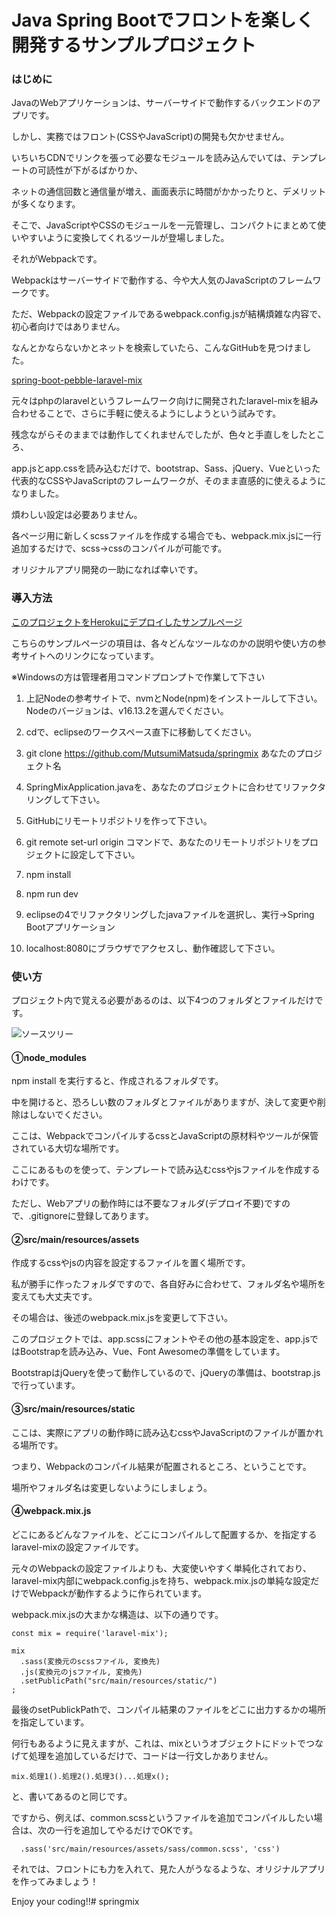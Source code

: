 # Java Spring Bootでフロントを楽しく開発するサンプルプロジェクト

### はじめに

JavaのWebアプリケーションは、サーバーサイドで動作するバックエンドのアプリです。

しかし、実務ではフロント(CSSやJavaScript)の開発も欠かせません。

いちいちCDNでリンクを張って必要なモジュールを読み込んでいては、テンプレートの可読性が下がるばかりか、

ネットの通信回数と通信量が増え、画面表示に時間がかかったりと、デメリットが多くなります。

そこで、JavaScriptやCSSのモジュールを一元管理し、コンパクトにまとめて使いやすいように変換してくれるツールが登場しました。

それがWebpackです。

Webpackはサーバーサイドで動作する、今や大人気のJavaScriptのフレームワークです。

ただ、Webpackの設定ファイルであるwebpack.config.jsが結構煩雑な内容で、初心者向けではありません。

なんとかならないかとネットを検索していたら、こんなGitHubを見つけました。


[spring-boot-pebble-laravel-mix](https://github.com/flof/spring-boot-pebble-laravel-mix)

元々はphpのlaravelというフレームワーク向けに開発されたlaravel-mixを組み合わせることで、さらに手軽に使えるようにしようという試みです。

残念ながらそのままでは動作してくれませんでしたが、色々と手直しをしたところ、

app.jsとapp.cssを読み込むだけで、bootstrap、Sass、jQuery、Vueといった代表的なCSSやJavaScriptのフレームワークが、そのまま直感的に使えるようになりました。

煩わしい設定は必要ありません。

各ページ用に新しくscssファイルを作成する場合でも、webpack.mix.jsに一行追加するだけで、scss→cssのコンパイルが可能です。

オリジナルアプリ開発の一助になれば幸いです。
        

### 導入方法

 [このプロジェクトをHerokuにデプロイしたサンプルページ](https://sprimgmix.herokuapp.com/)
 
 こちらのサンプルページの項目は、各々どんなツールなのかの説明や使い方の参考サイトへのリンクになっています。
 
※Windowsの方は管理者用コマンドプロンプトで作業して下さい

1. 上記Nodeの参考サイトで、nvmとNode(npm)をインストールして下さい。Nodeのバージョンは、v16.13.2を選んでください。
 
1. cdで、eclipseのワークスペース直下に移動してください。
 
1. git clone https://github.com/MutsumiMatsuda/springmix あなたのプロジェクト名
 
1. SpringMixApplication.javaを、あなたのプロジェクトに合わせてリファクタリングして下さい。
 
1. GitHubにリモートリポジトリを作って下さい。
 
1. git remote set-url origin コマンドで、あなたのリモートリポジトリをプロジェクトに設定して下さい。
 
1. npm install
 
1. npm run dev
 
1. eclipseの4でリファクタリングしたjavaファイルを選択し、実行->Spring Bootアプリケーション
 
1. localhost:8080にブラウザでアクセスし、動作確認して下さい。


### 使い方

プロジェクト内で覚える必要があるのは、以下4つのフォルダとファイルだけです。

![ソースツリー](./src/main/resources/static/image/tree.png "ソースツリー")

#### ①node_modules
npm install を実行すると、作成されるフォルダです。

中を開けると、恐ろしい数のフォルダとファイルがありますが、決して変更や削除はしないでください。

ここは、WebpackでコンパイルするcssとJavaScriptの原材料やツールが保管されている大切な場所です。

ここにあるものを使って、テンプレートで読み込むcssやjsファイルを作成するわけです。

ただし、Webアプリの動作時には不要なフォルダ(デプロイ不要)ですので、.gitignoreに登録してあります。

#### ②src/main/resources/assets
作成するcssやjsの内容を設定するファイルを置く場所です。

私が勝手に作ったフォルダですので、各自好みに合わせて、フォルダ名や場所を変えても大丈夫です。

その場合は、後述のwebpack.mix.jsを変更して下さい。

このプロジェクトでは、app.scssにフォントやその他の基本設定を、app.jsではBootstrapを読み込み、Vue、Font Awesomeの準備をしています。

BootstrapはjQueryを使って動作しているので、jQueryの準備は、bootstrap.jsで行っています。

#### ③src/main/resources/static
ここは、実際にアプリの動作時に読み込むcssやJavaScriptのファイルが置かれる場所です。

つまり、Webpackのコンパイル結果が配置されるところ、ということです。

場所やフォルダ名は変更しないようにしましょう。

#### ④webpack.mix.js
どこにあるどんなファイルを、どこにコンパイルして配置するか、を指定するlaravel-mixの設定ファイルです。

元々のWebpackの設定ファイルよりも、大変使いやすく単純化されており、laravel-mix内部にwebpack.config.jsを持ち、webpack.mix.jsの単純な設定だけでWebpackが動作するように作られています。

webpack.mix.jsの大まかな構造は、以下の通りです。

```
const mix = require('laravel-mix');

mix
  .sass(変換元のscssファイル, 変換先)
  .js(変換元のjsファイル, 変換先)
  .setPublicPath("src/main/resources/static/")
;
```


最後のsetPublickPathで、コンパイル結果のファイルをどこに出力するかの場所を指定しています。

何行もあるように見えますが、これは、mixというオブジェクトにドットでつなげて処理を追加しているだけで、コードは一行文しかありません。

```
mix.処理1().処理2().処理3()...処理x();
```

と、書いてあるのと同じです。


ですから、例えば、common.scssというファイルを追加でコンパイルしたい場合は、次の一行を追加してやるだけでOKです。

```
  .sass('src/main/resources/assets/sass/common.scss', 'css')
```


それでは、フロントにも力を入れて、見た人がうなるような、オリジナルアプリを作ってみましょう！



Enjoy your coding!!# springmix
